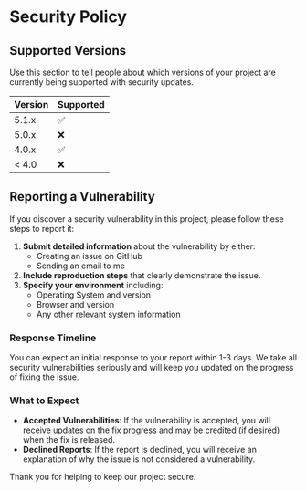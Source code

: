 # Security Policy

## Supported Versions

Use this section to tell people about which versions of your project are
currently being supported with security updates.

| Version | Supported          |
| ------- | ------------------ |
| 5.1.x   | :white_check_mark: |
| 5.0.x   | :x:                |
| 4.0.x   | :white_check_mark: |
| < 4.0   | :x:                |

## Reporting a Vulnerability

If you discover a security vulnerability in this project, please follow these steps to report it:

1. **Submit detailed information** about the vulnerability by either:
   - Creating an issue on GitHub
   - Sending an email to me
2. **Include reproduction steps** that clearly demonstrate the issue.
3. **Specify your environment** including:
   - Operating System and version
   - Browser and version
   - Any other relevant system information

### Response Timeline

You can expect an initial response to your report within 1-3 days. We take all security vulnerabilities seriously and will keep you updated on the progress of fixing the issue.

### What to Expect

- **Accepted Vulnerabilities**: If the vulnerability is accepted, you will receive updates on the fix progress and may be credited (if desired) when the fix is released.
- **Declined Reports**: If the report is declined, you will receive an explanation of why the issue is not considered a vulnerability.

Thank you for helping to keep our project secure. 